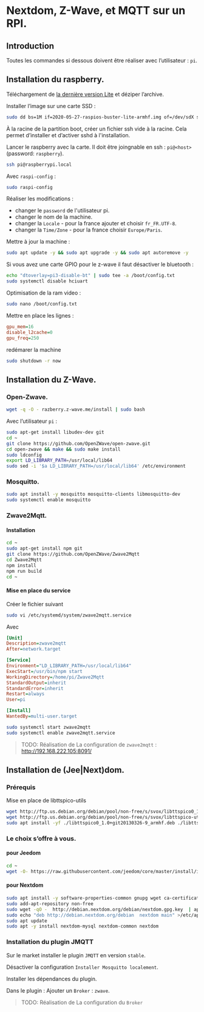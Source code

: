 # Nextdom, Z-Wave, et MQTT sur un RPI.
## Introduction
Toutes les commandes si dessous doivent être réaliser avec l’utilisateur : `pi`.
## Installation du raspberry.

Téléchargement de [la dernière version Lite](https://www.raspberrypi.org/downloads/raspberry-pi-os/) et déziper l’archive.

Installer l’image sur une carte SSD :
```sh
sudo dd bs=1M if=2020-05-27-raspios-buster-lite-armhf.img of=/dev/sdX status=progress conv=fsync
```
À la racine de la partition boot, créer un fichier ssh vide à la racine. Cela permet d’installer et d’activer sshd à l'installation.

Lancer le raspberry avec la carte. Il doit être joingnable en ssh : `pi@<host>` (password: `raspberry`).
```sh
ssh pi@raspberrypi.local
```

Avec `raspi-config` :
```sh
sudo raspi-config
```
Réaliser les modifications :
- changer le `password` de l'utilisateur pi.
- changer le nom de la machine.
- changer la `Locale` - pour la france ajouter et choisir `fr_FR.UTF-8`.
- changer la `Time/Zone` - pour la france choisir `Europe/Paris`.

Mettre à jour la machine : 
```sh
sudo apt update -y && sudo apt upgrade -y && sudo apt autoremove -y
```

Si vous avez une carte GPIO pour le z-wave il faut désactiver le bluetooth :
```sh
echo "dtoverlay=pi3-disable-bt" | sudo tee -a /boot/config.txt
sudo systemctl disable hciuart
```
Optimisation de la ram video :
```sh
sudo nano /boot/config.txt
```
Mettre en place les lignes :
```ini
gpu_mem=16
disable_l2cache=0
gpu_freq=250
```
redémarer la machine
```sh
sudo shutdown -r now
```
## Installation du Z-Wave.
### Open-Zwave.
```sh
wget -q -O - razberry.z-wave.me/install | sudo bash
```
Avec l’utilisateur `pi` :
```sh
sudo apt-get install libudev-dev git
cd ~
git clone https://github.com/OpenZWave/open-zwave.git
cd open-zwave && make && sudo make install
sudo ldconfig
export LD_LIBRARY_PATH=/usr/local/lib64
sudo sed -i '$a LD_LIBRARY_PATH=/usr/local/lib64' /etc/environment
```
### Mosquitto.
```sh
sudo apt install -y mosquitto mosquitto-clients libmosquitto-dev
sudo systemctl enable mosquitto
```
### Zwave2Mqtt.
#### Installation
```sh
cd ~
sudo apt-get install npm git
git clone https://github.com/OpenZWave/Zwave2Mqtt
cd Zwave2Mqtt
npm install
npm run build
cd ~
```
#### Mise en place du service
Créer le fichier suivant
```sh
sudo vi /etc/systemd/system/zwave2mqtt.service
```
Avec
```ini
[Unit]
Description=zwave2mqtt
After=network.target

[Service]
Environment="LD_LIBRARY_PATH=/usr/local/lib64"
ExecStart=/usr/bin/npm start
WorkingDirectory=/home/pi/Zwave2Mqtt
StandardOutput=inherit
StandardError=inherit
Restart=always
User=pi

[Install]
WantedBy=multi-user.target
```
```sh
sudo systemctl start zwave2mqtt
sudo systemctl enable zwave2mqtt.service
```

> TODO: Réalisation de La configuration de `zwave2mqtt` : http://192.168.222.105:8091/

## Installation de (Jee|Next)dom.
### Prérequis
Mise en place de libttspico-utils
```sh
wget http://ftp.us.debian.org/debian/pool/non-free/s/svox/libttspico0_1.0+git20130326-9_armhf.deb
wget http://ftp.us.debian.org/debian/pool/non-free/s/svox/libttspico-utils_1.0+git20130326-9_armhf.deb
sudo apt install -yf ./libttspico0_1.0+git20130326-9_armhf.deb ./libttspico-utils_1.0+git20130326-9_armhf.deb
```
### Le choix s’offre à vous.
#### pour Jeedom
```sh
cd ~
wget -O- https://raw.githubusercontent.com/jeedom/core/master/install/install.sh | sudo bash
```
#### pour Nextdom

```sh
sudo apt install -y software-properties-common gnupg wget ca-certificates 
sudo add-apt-repository non-free
sudo wget -qO -  http://debian.nextdom.org/debian/nextdom.gpg.key  | apt-key add -
sudo echo "deb http://debian.nextdom.org/debian  nextdom main" >/etc/apt/sources.list.d/nextdom.list
sudo apt update
sudo apt -y install nextdom-mysql nextdom-common nextdom
```
### Installation du plugin JMQTT
Sur le market installer le plugin `JMQTT` en version `stable`.

Désactiver la configuration  `Installer Mosquitto localement`.

Installer les dépendances du plugin.

Dans le plugin : Ajouter un `Broker` : `zwave`.

> TODO: Réalisation de La configuration du `Broker` 

